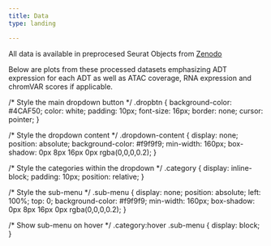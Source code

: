 ```yaml
---
title: Data
type: landing

---
```

<font size= “3”> All data is available in preprocesed Seurat Objects from <a href="https://zenodo.org/record/7754315">Zenodo</a>

Below are plots from these processed datasets emphasizing ADT expression for each ADT as well as ATAC coverage, RNA expression and chromVAR scores if applicable.

/* Style the main dropdown button */
.dropbtn {
    background-color: #4CAF50;
    color: white;
    padding: 10px;
    font-size: 16px;
    border: none;
    cursor: pointer;
}

/* Style the dropdown content */
.dropdown-content {
    display: none;
    position: absolute;
    background-color: #f9f9f9;
    min-width: 160px;
    box-shadow: 0px 8px 16px 0px rgba(0,0,0,0.2);
}

/* Style the categories within the dropdown */
.category {
    display: inline-block;
    padding: 10px;
    position: relative;
}

/* Style the sub-menu */
.sub-menu {
    display: none;
    position: absolute;
    left: 100%;
    top: 0;
    background-color: #f9f9f9;
    min-width: 160px;
    box-shadow: 0px 8px 16px 0px rgba(0,0,0,0.2);
}

/* Show sub-menu on hover */
.category:hover .sub-menu {
    display: block;
}
